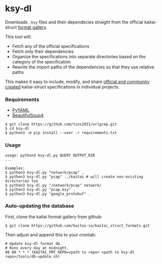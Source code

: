 # ksy-dl
Downloads `.ksy` files and their dependecies straight from the official kaitai-struct [format gallery](http://formats.kaitai.io/).

This tool will:
* Fetch any of the official specifications
* Fetch only their dependencies
* Organize the specifications into separate directories based on the category of the specification
* Rewrite the import paths of the dependencies so that they use relative paths

This makes it easy to include, modify, and share [official and community created](https://github.com/kaitai-io/kaitai_struct_formats) kaitai-struct specifications in individual projects.

### Requirements
* [PyYAML](https://pyyaml.org/)
* [BeautifulSoup4](https://www.crummy.com/software/BeautifulSoup/bs4/)
```
$ git clone https://github.com/tins2831/urlgrep.git
$ cd ksy-dl
$ python3 -m pip install --user -r requirements.txt
```

### Usage
```
usage: python3 ksy-dl.py QUERY OUTPUT_DIR
...

Examples:
$ python3 ksy-dl.py "network/pcap" .
$ python3 ksy-dl.py "pcap" ../kaitai # will create non-existing directories too
$ python3 ksy-dl.py "/network/pcap" network/
$ python3 ksy-dl.py "pcap.ksy" .
$ python3 ksy-dl.py "google_protobuf" .
```

### Auto-updating the database
First, clone the kaitai format gallery from github:
```
$ git clone https://github.com/kaitai-io/kaitai_struct_formats.git
```

Then adjust and append this to your crontab:
```
# Update ksy-dl format db.
# Runs every day at midnight.
00 00 * * * (KAITAI_FMT_REPO=<path to repo> <path to ksy-dl repo>/tools/db-update.sh)
```
